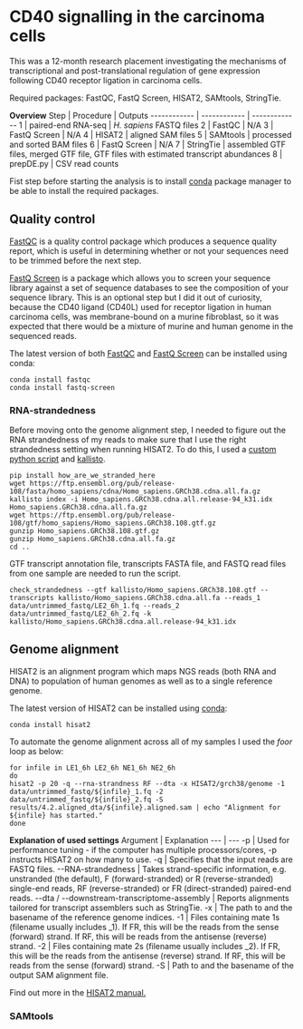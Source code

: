 # CD40 signalling in the carcinoma cells
This was a 12-month research placement investigating the mechanisms of transcriptional and post-translational regulation of gene expression following CD40 receptor ligation in carcinoma cells.

Required packages: FastQC, FastQ Screen, HISAT2, SAMtools, StringTie.

**Overview**
Step | Procedure | Outputs
------------ | ------------ | -------------
1 | paired-end RNA-seq | *H. sapiens* FASTQ files
2 | FastQC | N/A
3 | FastQ Screen | N/A
4 | HISAT2 | aligned SAM files
5 | SAMtools | processed and sorted BAM files
6 | FastQ Screen | N/A
7 | StringTie | assembled GTF files, merged GTF file, GTF files with estimated transcript abundances
8 | prepDE.py | CSV read counts

Fist step before starting the analysis is to install [conda](https://docs.conda.io/projects/conda/en/stable/user-guide/install/index.html) package manager to be able to install the required packages.

## Quality control

[FastQC](https://www.bioinformatics.babraham.ac.uk/projects/fastqc/) is a quality control package which produces a sequence quality report, which is useful in determining whether or not your sequences need to be trimmed before the next step. 

[FastQ Screen](https://www.bioinformatics.babraham.ac.uk/projects/fastq_screen/) is a package which allows you to screen your sequence library against a set of sequence databases to see the composition of your sequence library. This is an optional step but I did it out of curiosity, because the CD40 ligand (CD40L) used for receptor ligation in human carcinoma cells, was membrane-bound on a murine fibroblast, so it was expected that there would be a mixture of murine and human genome in the sequenced reads. 

The latest version of both [FastQC](https://bioconda.github.io/recipes/fastqc/README.html) and [FastQ Screen](https://bioconda.github.io/recipes/fastq-screen/README.html?) can be installed using conda:
```
conda install fastqc
conda install fastq-screen
```

### RNA-strandedness

Before moving onto the genome alignment step, I needed to figure out the RNA strandedness of my reads to make sure that I use the right strandedness setting when running HISAT2. To do this, I used a [custom python script](https://github.com/signalbash/how_are_we_stranded_here) and [kallisto](https://pachterlab.github.io/kallisto/manual).
```
pip install how_are_we_stranded_here
wget https://ftp.ensembl.org/pub/release-108/fasta/homo_sapiens/cdna/Homo_sapiens.GRCh38.cdna.all.fa.gz
kallisto index -i Homo_sapiens.GRCh38.cdna.all.release-94_k31.idx Homo_sapiens.GRCh38.cdna.all.fa.gz
wget https://ftp.ensembl.org/pub/release-108/gtf/homo_sapiens/Homo_sapiens.GRCh38.108.gtf.gz
gunzip Homo_sapiens.GRCh38.108.gtf.gz
gunzip Homo_sapiens.GRCh38.cdna.all.fa.gz
cd ..
```
GTF transcript annotation file, transcripts FASTA file, and FASTQ read files from one sample are needed to run the script.
```
check_strandedness --gtf kallisto/Homo_sapiens.GRCh38.108.gtf --transcripts kallisto/Homo_sapiens.GRCh38.cdna.all.fa --reads_1 data/untrimmed_fastq/LE2_6h_1.fq --reads_2 data/untrimmed_fastq/LE2_6h_2.fq -k kallisto/Homo_sapiens.GRCh38.cdna.all.release-94_k31.idx
```

## Genome alignment

HISAT2 is an alignment program which maps NGS reads (both RNA and DNA) to population of human genomes as well as to a single reference genome.

The latest version of HISAT2 can be installed using [conda](https://bioconda.github.io/recipes/hisat2/README.html?):
```
conda install hisat2
```

To automate the genome alignment across all of my samples I used the *foor* loop as below:
```
for infile in LE1_6h LE2_6h NE1_6h NE2_6h
do
hisat2 -p 20 -q --rna-strandness RF --dta -x HISAT2/grch38/genome -1 data/untrimmed_fastq/${infile}_1.fq -2 data/untrimmed_fastq/${infile}_2.fq -S results/4.2.aligned_dta/${infile}.aligned.sam | echo "Alignment for ${infile} has started."
done
```

**Explanation of used settings**
Argument | Explanation
--- | ---
-p | Used for performance tuning - if the computer has multiple processors/cores, -p instructs HISAT2 on how many to use.
-q | Specifies that the input reads are FASTQ files.
--RNA-strandedness | Takes strand-specific information, e.g. unstranded (the default), F (forward-stranded) or R (reverse-stranded) single-end reads, RF (reverse-stranded) or FR (direct-stranded) paired-end reads.
--dta / --downstream-transcriptome-assembly | Reports alignments tailored for transcript assemblers such as StringTie.
-x | The path to and the basename of the reference genome indices.
-1 | Files containing mate 1s (filename usually includes _1). If FR, this will be the reads from the sense (forward) strand. If RF, this will be reads from the antisense (reverse) strand.
-2 | Files containing mate 2s (filename usually includes _2). If FR, this will be the reads from the antisense (reverse) strand. If RF, this will be reads from the sense (forward) strand.
-S | Path to and the basename of the output SAM alignment file. 

Find out more in the [HISAT2 manual.](https://daehwankimlab.github.io/hisat2/manual/) 

### SAMtools




